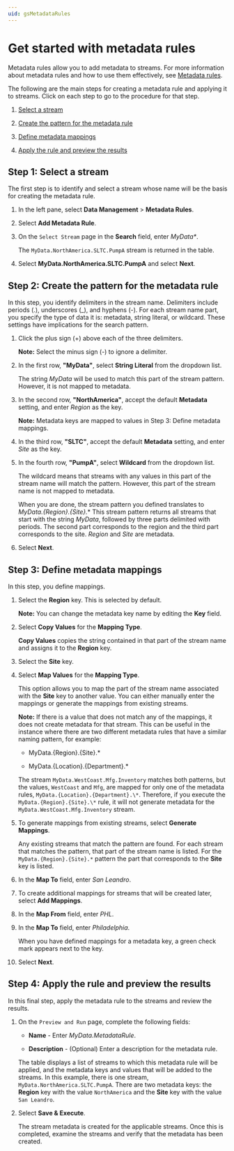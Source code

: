 ```yaml
---
uid: gsMetadataRules
---
```


# Get started with metadata rules

Metadata rules allow you to add metadata to streams. For more information about metadata rules and how to use them effectively, see [Metadata rules](xref:ccMetadataRules).

The following are the main steps for creating a metadata rule and applying it to streams. Click on each step to go to the procedure for that step. 

1. [Select a stream](#step-1)

2. [Create the pattern for the metadata rule](#step-2)

3. [Define metadata mappings](#step-3)

4. [Apply the rule and preview the results](#step-4)

<!-- Writer's Comment: You must link the steps above to the sections below using HTML anchors because Markdown does not permit colons in anchor names. -->

## <a name="step-1"></a>Step 1: Select a stream

The first step is to identify and select a stream whose name will be the basis for creating the metadata rule.

1. In the left pane, select **Data Management** > **Metadata Rules**.

1. Select **Add Metadata Rule**.

1. On the `Select Stream` page in the **Search** field, enter *MyData\**.

   The `MyData.NorthAmerica.SLTC.PumpA` stream is returned in the table.

1. Select **MyData.NorthAmerica.SLTC.PumpA** and select **Next**. 

## <a name="step-2"></a>Step 2: Create the pattern for the metadata rule

In this step, you identify delimiters in the stream name. Delimiters include periods (.), underscores (_), and hyphens (-). For each stream name part, you specify the type of data it is: metadata, string literal, or wildcard. These settings have implications for the search pattern.

1. Click the plus sign (+) above each of the three delimiters.

   **Note:** Select the minus sign (-) to ignore a delimiter.

1. In the first row, **"MyData"**, select **String Literal** from the dropdown list.

   The string *MyData* will be used to match this part of the stream pattern. However, it is not mapped to metadata.

1. In the second row, **"NorthAmerica"**, accept the default **Metadata** setting, and enter *Region* as the key.

   **Note:** Metadata keys are mapped to values in Step 3: Define metadata mappings.

1. In the third row, **"SLTC"**, accept the default **Metadata** setting, and enter *Site* as the key.

1. In the fourth row, **"PumpA"**, select **Wildcard** from the dropdown list.

   The wildcard means that streams with any values in this part of the stream name will match the pattern. However, this part of the stream name is not mapped to metadata.

   When you are done, the stream pattern you defined translates to *MyData.{Region}.{Site}.** This stream pattern returns all streams that start with the string *MyData*, followed by three parts delimited with periods. The second part corresponds to the region and the third part corresponds to the site. *Region* and *Site* are metadata.
  
1. Select **Next**. 

## <a name="step-3"></a>Step 3: Define metadata mappings

In this step, you define mappings. 

1. Select the **Region** key. This is selected by default.

   **Note:** You can change the metadata key name by editing the **Key** field.

1. Select **Copy Values** for the **Mapping Type**.

   **Copy Values** copies the string contained in that part of the stream name and assigns it to the **Region** key.

1. Select the **Site** key.

1. Select **Map Values** for the **Mapping Type**.

   This option allows you to map the part of the stream name associated with the **Site** key to another value. You can either manually enter the mappings or generate the mappings from existing streams. 
  
    **Note:** If there is a value that does not match any of the mappings, it does not create metadata for that stream. This can be useful in the instance where there are two different metadata rules that have a similar naming pattern, for example:

    - MyData.{Region}.{Site}.*

    - MyData.{Location}.{Department}.*

    The stream `MyData.WestCoast.Mfg.Inventory` matches both patterns, but the values, `WestCoast` and `Mfg`, are mapped for only one of the metadata rules, `MyData.{Location}.{Department}.\*`. Therefore, if you execute the `MyData.{Region}.{Site}.\*` rule, it will not generate metadata for the `MyData.WestCoast.Mfg.Inventory` stream.

1. To generate mappings from existing streams, select **Generate Mappings**.

   Any existing streams that match the pattern are found. For each stream that matches the pattern, that part of the stream name is listed. For the `MyData.{Region}.{Site}.*` pattern the part that corresponds to the **Site** key is listed.
   
1. In the **Map To** field, enter *San Leandro*. 

1. To create additional mappings for streams that will be created later, select **Add Mappings**.
   
1. In the **Map From** field, enter *PHL*. 

1. In the **Map To** field, enter *Philadelphia*.

   When you have defined mappings for a metadata key, a green check mark appears next to the key.

1. Select **Next**.

## <a name="step-4"></a>Step 4: Apply the rule and preview the results

In this final step, apply the metadata rule to the streams and review the results. 

1. On the `Preview and Run` page, complete the following fields:

   - **Name** - Enter *MyData.MetadataRule*.

   - **Description** - (Optional) Enter a description for the metadata rule.

   The table displays a list of streams to which this metadata rule will be applied, and the metadata keys and values that will be added to the streams. In this example, there is one stream, `MyData.NorthAmerica.SLTC.PumpA`. There are two metadata keys: the **Region** key with the value `NorthAmerica` and the **Site** key with the value `San Leandro`.

   <!-- I'd like to include a screen capture of this, but I'm not able to get to the preview page. I get an error: Failed to Load Preview There was an error loading the preview from the server This is due to a bug 216457.-->

1. Select **Save & Execute**.

   The stream metadata is created for the applicable streams. Once this is completed, examine the streams and verify that the metadata has been created. 
